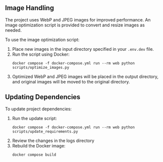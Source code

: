 ## Image Handling

The project uses WebP and JPEG images for improved performance. An image optimization script is provided to convert and resize images as needed.

To use the image optimization script:

1. Place new images in the input directory specified in your `.env.dev` file.
2. Run the script using Docker:
   ```
   docker compose -f docker-compose.yml run --rm web python scripts/optimize_images.py
   ```
3. Optimized WebP and JPEG images will be placed in the output directory, and original images will be moved to the original directory.

## Updating Dependencies

To update project dependencies:

1. Run the update script:
   ```
   docker compose -f docker-compose.yml run --rm web python scripts/update_requirements.py
   ```
2. Review the changes in the logs directory
3. Rebuild the Docker image:
   ```
   docker compose build
   ```
